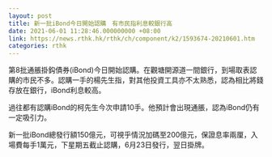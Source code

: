 ```yaml
---
layout: post
title: 新一批iBond今日開始認購　有市民指利息較銀行高
date: 2021-06-01 11:28:46.000000000 +08:00
link: https://news.rthk.hk/rthk/ch/component/k2/1593674-20210601.htm
categories: rthk
---
```


第8批通脹掛鈎債券(iBond)今日開始認購。在觀塘開源道一間銀行，到場取表認購的市民不多。認購一手的楊先生指，對其他投資工具亦不太熟悉，認為相比將錢存放在銀行，iBond利息較高。

過往都有認購iBond的柯先生今次申請10手。他預計會出現通脹，認為iBond仍有一定吸引力。

新一批iBond總發行額150億元，可視乎情況加碼至200億元，保證息率兩厘，入場費每手1萬元，下星期五截止認購，6月23日發行，翌日掛牌。
